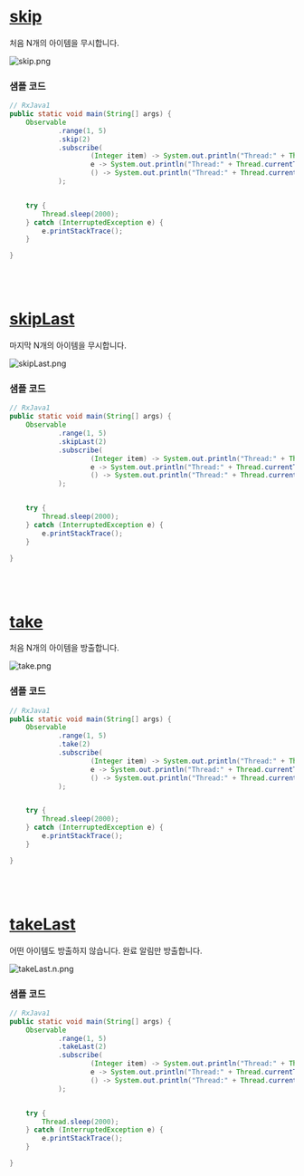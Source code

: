 # [skip](http://reactivex.io/documentation/operators/skip.html)
처음 N개의 아이템을 무시합니다.

![skip.png](http://reactivex.io/documentation/operators/images/skip.png)

### 샘플 코드
```java
// RxJava1
public static void main(String[] args) {
    Observable
            .range(1, 5)
            .skip(2)
            .subscribe(
                    (Integer item) -> System.out.println("Thread:" + Thread.currentThread().getName() + "\tonNext: " + item),
                    e -> System.out.println("Thread:" + Thread.currentThread().getName() + "\tonError: " + e.getMessage()),
                    () -> System.out.println("Thread:" + Thread.currentThread().getName() + "\tonCompleted")
            );


    try {
        Thread.sleep(2000);
    } catch (InterruptedException e) {
        e.printStackTrace();
    }

}
```
<br>
<br>

# [skipLast](http://reactivex.io/documentation/operators/skiplast.html)
마지막 N개의 아이템을 무시합니다.

![skipLast.png](http://reactivex.io/documentation/operators/images/skipLast.png)

### 샘플 코드
```java
// RxJava1
public static void main(String[] args) {
    Observable
            .range(1, 5)
            .skipLast(2)
            .subscribe(
                    (Integer item) -> System.out.println("Thread:" + Thread.currentThread().getName() + "\tonNext: " + item),
                    e -> System.out.println("Thread:" + Thread.currentThread().getName() + "\tonError: " + e.getMessage()),
                    () -> System.out.println("Thread:" + Thread.currentThread().getName() + "\tonCompleted")
            );


    try {
        Thread.sleep(2000);
    } catch (InterruptedException e) {
        e.printStackTrace();
    }

}
```
<br>
<br>

# [take](http://reactivex.io/documentation/operators/take.html)
처음 N개의 아이템을 방출합니다.

![take.png](http://reactivex.io/documentation/operators/images/take.png)

### 샘플 코드
```java
// RxJava1
public static void main(String[] args) {
    Observable
            .range(1, 5)
            .take(2)
            .subscribe(
                    (Integer item) -> System.out.println("Thread:" + Thread.currentThread().getName() + "\tonNext: " + item),
                    e -> System.out.println("Thread:" + Thread.currentThread().getName() + "\tonError: " + e.getMessage()),
                    () -> System.out.println("Thread:" + Thread.currentThread().getName() + "\tonCompleted")
            );


    try {
        Thread.sleep(2000);
    } catch (InterruptedException e) {
        e.printStackTrace();
    }

}
```
<br>
<br>

# [takeLast](http://reactivex.io/documentation/operators/takelast.html)
어떤 아이템도 방출하지 않습니다. 완료 알림만 방출합니다.

![takeLast.n.png](http://reactivex.io/documentation/operators/images/takeLast.n.png)

### 샘플 코드
```java
// RxJava1
public static void main(String[] args) {
    Observable
            .range(1, 5)
            .takeLast(2)
            .subscribe(
                    (Integer item) -> System.out.println("Thread:" + Thread.currentThread().getName() + "\tonNext: " + item),
                    e -> System.out.println("Thread:" + Thread.currentThread().getName() + "\tonError: " + e.getMessage()),
                    () -> System.out.println("Thread:" + Thread.currentThread().getName() + "\tonCompleted")
            );


    try {
        Thread.sleep(2000);
    } catch (InterruptedException e) {
        e.printStackTrace();
    }

}
```
<br>
<br>
